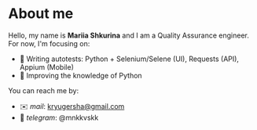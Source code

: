 # About me
Hello, my name is **Mariia Shkurina** and I am a Quality Assurance engineer.
For now, I'm focusing on:

 - 📎 Writing autotests: Python + Selenium/Selene (UI), Requests (API), Appium (Mobile)
 - 📎 Improving the knowledge of Python

You can reach me by:

 - ✉️ _mail_: kryugersha@gmail.com
 - 📝 _telegram_: @mnkkvskk
